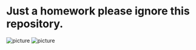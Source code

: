 # Just a homework please ignore this repository.

<img src="https://i.imgur.com/8ro9KQQ.png" alt="picture" />
<img src="https://i.imgur.com/00Amuxs.png" alt="picture" />